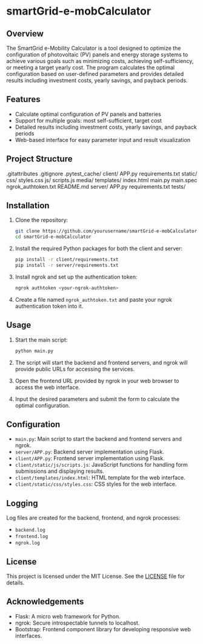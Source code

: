 # smartGrid-e-mobCalculator

## Overview

The SmartGrid e-Mobility Calculator is a tool designed to optimize the configuration of photovoltaic (PV) panels and energy storage systems to achieve various goals such as minimizing costs, achieving self-sufficiency, or meeting a target yearly cost. The program calculates the optimal configuration based on user-defined parameters and provides detailed results including investment costs, yearly savings, and payback periods.

## Features

- Calculate optimal configuration of PV panels and batteries
- Support for multiple goals: most self-sufficient, target cost
- Detailed results including investment costs, yearly savings, and payback periods
- Web-based interface for easy parameter input and result visualization

## Project Structure

.gitattributes .gitignore .pytest_cache/ client/ APP.py requirements.txt static/ css/ styles.css js/ scripts.js media/ templates/ index.html main.py main.spec ngrok_authtoken.txt README.md server/ APP.py requirements.txt tests/

## Installation

1. Clone the repository:

    ```sh
    git clone https://github.com/yourusername/smartGrid-e-mobCalculator.git
    cd smartGrid-e-mobCalculator
    ```

2. Install the required Python packages for both the client and server:

    ```sh
    pip install -r client/requirements.txt
    pip install -r server/requirements.txt
    ```

3. Install ngrok and set up the authentication token:

    ```sh
    ngrok authtoken <your-ngrok-authtoken>
    ```

4. Create a file named `ngrok_authtoken.txt` and paste your ngrok authentication token into it.

## Usage

1. Start the main script:

    ```sh
    python main.py
    ```

2. The script will start the backend and frontend servers, and ngrok will provide public URLs for accessing the services.

3. Open the frontend URL provided by ngrok in your web browser to access the web interface.

4. Input the desired parameters and submit the form to calculate the optimal configuration.

## Configuration

- `main.py`: Main script to start the backend and frontend servers and ngrok.
- `server/APP.py`: Backend server implementation using Flask.
- `client/APP.py`: Frontend server implementation using Flask.
- `client/static/js/scripts.js`: JavaScript functions for handling form submissions and displaying results.
- `client/templates/index.html`: HTML template for the web interface.
- `client/static/css/styles.css`: CSS styles for the web interface.

## Logging

Log files are created for the backend, frontend, and ngrok processes:

- `backend.log`
- `frontend.log`
- `ngrok.log`

## License

This project is licensed under the MIT License. See the [LICENSE](LICENSE) file for details.

## Acknowledgements

- Flask: A micro web framework for Python.
- ngrok: Secure introspectable tunnels to localhost.
- Bootstrap: Frontend component library for developing responsive web interfaces.
